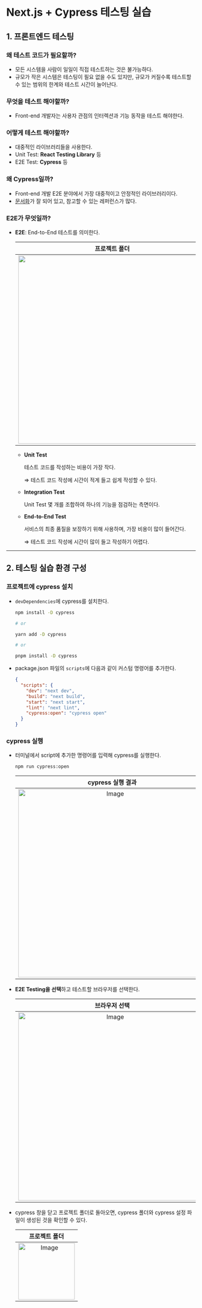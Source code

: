 # Next.js + Cypress 테스팅 실습

## 1. 프론트엔드 테스팅

### 왜 테스트 코드가 필요할까?

- 모든 시스템을 사람이 일일이 직접 테스트하는 것은 불가능하다.
- 규모가 작은 시스템은 테스팅이 필요 없을 수도 있지만, 규모가 커질수록 테스트할 수 있는 범위의 한계와 테스트 시간이 늘어난다.

### 무엇을 테스트 해야할까?

- Front-end 개발자는 사용자 관점의 인터렉션과 기능 동작을 테스트 해야한다.

### 어떻게 테스트 해야할까?

- 대중적인 라이브러리들을 사용한다.
- Unit Test: **React Testing Library** 등
- E2E Test: **Cypress** 등

### 왜 Cypress일까?

- Front-end 개발 E2E 분야에서 가장 대중적이고 안정적인 라이브러리이다.
- [문서화](https://docs.cypress.io/)가 잘 되어 있고, 참고할 수 있는 레퍼런스가 많다.

### E2E가 무엇일까?

- **E2E**: End-to-End 테스트를 의미한다.


  | 프로젝트 폴더 |
  | :-----------: |
  |<img width="500" src="https://github.com/user-attachments/assets/d61ebc08-7157-4660-a402-152a7c20cf0b" />|

  - **Unit Test**

    테스트 코드를 작성하는 비용이 가장 작다.

    ⇒ 테스트 코드 작성에 시간이 적게 들고 쉽게 작성할 수 있다.

  - **Integration Test**

    Unit Test 몇 개를 조합하여 하나의 기능을 점검하는 측면이다.

  - **End-to-End Test**

    서비스의 최종 품질을 보장하기 위해 사용하며, 가장 비용이 많이 들어간다.

    ⇒ 테스트 코드 작성에 시간이 많이 들고 작성하기 어렵다.

---

## 2. 테스팅 실습 환경 구성

### 프로젝트에 cypress 설치

- `devDependencies`에 cypress를 설치한다.

  ```bash
  npm install -D cypress
  
  # or
  
  yarn add -D cypress
  
  # or
  
  pnpm install -D cypress
  ```

- package.json 파일의 `scripts`에 다음과 같이 커스텀 명령어를 추가한다.

  ```json
  {
    "scripts": {
      "dev": "next dev",
      "build": "next build",
      "start": "next start",
      "lint": "next lint",
      "cypress:open": "cypress open"
    }
  }
  ```

### cypress 실행

- 터미널에서 script에 추가한 명령어를 입력해 cypress를 실행한다.

  ```bash
  npm run cypress:open
  ```

  | cypress 실행 결과 |
  | :---------------: |
  |<img width="500" alt="Image" src="https://github.com/user-attachments/assets/d2cf7003-96b0-4fc8-b824-16409b408895" />|

- **E2E Testing을 선택**하고 테스트할 브라우저를 선택한다.

  | 브라우저 선택 |
  | :-----------: |
  |<img width="500" alt="Image" src="https://github.com/user-attachments/assets/29ef270b-512f-446f-a7b8-6ce3699532d5" />|

- cypress 창을 닫고 프로젝트 폴더로 돌아오면, cypress 폴더와 cypress 설정 파일이 생성된 것을 확인할 수 있다.

  | 프로젝트 폴더 |
  | :-----------: |
  |<img width="150" alt="Image" src="https://github.com/user-attachments/assets/da448202-a32c-41cf-94c9-b25a8305e2fd" />|
